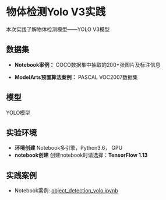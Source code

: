 
  # 物体检测Yolo V3实践


  本次实践了解物体检测模型——YOLO V3模型

  ## 数据集
  - **Notebook案例：**
    COCO数据集中抽取的200+张图片及标注信息
  
  - **ModelArts预置算法案例：**
    PASCAL VOC2007数据集

  ## 模型
  YOLO模型

  ## 实验环境

  - **环境创建**
    Notebook多引擎，Python3.6， GPU
  - **notebook创建**
    创建notebook时请选择：**TensorFlow 1.13**

  ## 实践案例

 - Notebook案例: [object_detection_yolo.ipynb](./object_detection_yolo.ipynb)
